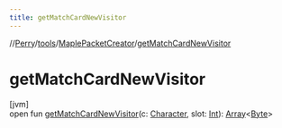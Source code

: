 ```yaml
---
title: getMatchCardNewVisitor
---
```

//[Perry](../../../index.html)/[tools](../index.html)/[MaplePacketCreator](index.html)/[getMatchCardNewVisitor](get-match-card-new-visitor.html)



# getMatchCardNewVisitor



[jvm]\
open fun [getMatchCardNewVisitor](get-match-card-new-visitor.html)(c: [Character](../../client/-character/index.html), slot: [Int](https://kotlinlang.org/api/latest/jvm/stdlib/kotlin/-int/index.html)): [Array](https://kotlinlang.org/api/latest/jvm/stdlib/kotlin/-array/index.html)&lt;[Byte](https://kotlinlang.org/api/latest/jvm/stdlib/kotlin/-byte/index.html)&gt;




